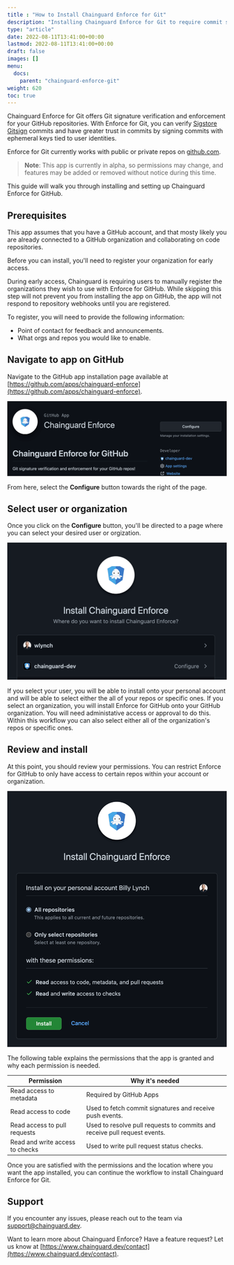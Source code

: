 ```yaml
---
title : "How to Install Chainguard Enforce for Git"
description: "Installing Chainguard Enforce for Git to require commit signatures"
type: "article"
date: 2022-08-11T13:41:00+00:00
lastmod: 2022-08-11T13:41:00+00:00
draft: false
images: []
menu:
  docs:
    parent: "chainguard-enforce-git"
weight: 620
toc: true
---
```


Chainguard Enforce for Git offers Git signature verification and enforcement for your GitHub repositories. With Enforce for Git, you can verify [Sigstore Gitsign](https://docs.sigstore.dev/gitsign/overview) commits and have greater trust in commits by signing commits with ephemeral keys tied to user identities.

Enforce for Git currently works with public or private repos on [github.com](https://github.com).

> **Note**: This app is currently in alpha, so permissions may change, and features may be added or removed without notice during this time.

This guide will walk you through installing and setting up Chainguard Enforce for GitHub. 

## Prerequisites

This app assumes that you have a GitHub account, and that mosty likely you are already connected to a GitHub organization and collaborating on code repositories. 

Before you can install, you'll need to register your organization for early access.

During early access, Chainguard is requiring users to manually register the organizations they wish to use with Enforce for GitHub. While skipping this step will not prevent you from installing the app on GitHub, the app will not respond to repository webhooks until you are registered.

To register, you will need to provide the following information:

- Point of contact for feedback and announcements.
- What orgs and repos you would like to enable.

## Navigate to app on GitHub 

Navigate to the GitHub app installation page available at [https://github.com/apps/chainguard-enforce](https://github.com/apps/chainguard-enforce).

![Configure Chainguard Enforce for GitHub](configure.png)

From here, select the **Configure** button towards the right of the page. 

## Select user or organization

Once you click on the **Configure** button, you'll be directed to a page where you can select your desired user or orgization.

![Install Chainguard Enforce, user selection page](user-select.png)

If you select your user, you will be able to install onto your personal account and will be able to select either the all of your repos or specific ones. If you select an organization, you will install Enforce for GitHub onto your GitHub organization. You will need administative access or approval to do this. Within this workflow you can also select either all of the organization's repos or specific ones. 

## Review and install

At this point, you should review your permissions. You can restrict Enforce for GitHub to only have access to certain repos within your account or organization.

![Configure Chainguard Enforce permissions](permissions.png)

The following table explains the permissions that the app is granted and why each permission is needed. 

| Permission                      | Why it's needed                                                           |
| ------------------------------- | ------------------------------------------------------------------------- |
| Read access to metadata         | Required by GitHub Apps                                                   |
| Read access to code             | Used to fetch commit signatures and receive push events.                  |
| Read access to pull requests    | Used to resolve pull requests to commits and receive pull request events. |
| Read and write access to checks | Used to write pull request status checks.                                 |

Once you are satisfied with the permissions and the location where you want the app installed, you can continue the workflow to install Chainguard Enforce for Git.

## Support

If you encounter any issues, please reach out to the team via [support@chainguard.dev](mailto:support@chainguard.dev).

Want to learn more about Chainguard Enforce? Have a feature request? Let us know at [https://www.chainguard.dev/contact](https://www.chainguard.dev/contact).